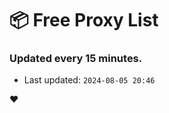# :package: Free Proxy List
### Updated every 15 minutes.

- Last updated: `2024-08-05 20:46`

:heart:
